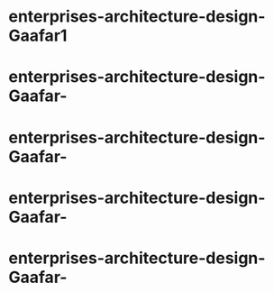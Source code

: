 
# enterprises-architecture-design-Gaafar1

# enterprises-architecture-design-Gaafar-
# enterprises-architecture-design-Gaafar-
# enterprises-architecture-design-Gaafar-
# enterprises-architecture-design-Gaafar-
